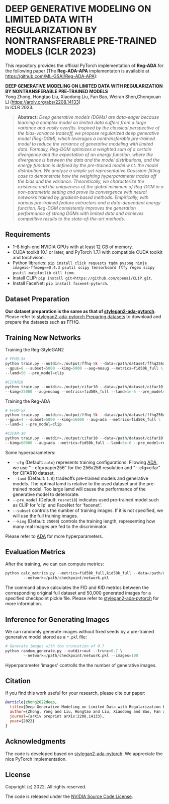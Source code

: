 # DEEP GENERATIVE MODELING ON LIMITED DATA WITH REGULARIZATION BY NONTRANSFERABLE PRE-TRAINED MODELS (ICLR 2023)

This repository provides the official PyTorch implementation of **Reg-ADA** for the following paper (The **Reg-ADA-APA** implementaton is available at https://github.com/ML-GSAI/Reg-ADA-APA):

**DEEP GENERATIVE MODELING ON LIMITED DATA WITH REGULARIZATION BY NONTRANSFERABLE PRE-TRAINED MODELS**
<br>
Yong Zhong, Hongtao Liu, Xiaodong Liu, Fan Bao, Weiran Shen,Chongxuan Li (https://arxiv.org/abs/2208.14133)<br>
In ICLR 2023.<br>
> **Abstract:** *Deep generative models (DGMs) are data-eager because learning a complex model on limited data suffers from a large variance and easily overfits. Inspired by the classical perspective of the bias-variance tradeoff, we propose regularized deep generative model (Reg-DGM), which leverages a nontransferable pre-trained model to reduce the variance of generative modeling with limited data. Formally, Reg-DGM optimizes a weighted sum of a certain divergence and the expectation of an energy function, where the divergence is between the data and the model distributions, and the energy function is defined by the pre-trained model w.r.t. the model distribution. We analyze a simple yet representative Gaussian-fitting case to demonstrate how the weighting hyperparameter trades off the bias and the variance. Theoretically, we characterize the existence and the uniqueness of the global minimum of Reg-DGM in a non-parametric setting and prove its convergence with neural networks trained by gradient-based methods. Empirically, with various pre-trained feature extractors and a data-dependent energy function, Reg-DGM consistently improves the generation performance of strong DGMs with limited data and achieves competitive results to the state-of-the-art methods.*

## Requirements

* 1&ndash;8 high-end NVIDIA GPUs with at least 12 GB of memory.
* CUDA toolkit 10.1 or later, and PyTorch 1.7.1 with compatible CUDA toolkit and torchvison.
* Python libraries: `pip install click requests tqdm pyspng ninja imageio-ffmpeg==0.4.3 psutil scipy tensorboard ftfy regex scipy psutil matplotlib dill timm`.
* Install CLIP: `pip install git+https://github.com/openai/CLIP.git`.
* Install FaceNet: `pip install facenet-pytorch`.


## Dataset Preparation

**Our dataset preparation is the same as that of [stylegan2-ada-pytorch](https://github.com/NVlabs/stylegan2-ada-pytorch)**. Please refer to [stylegan2-ada-pytorch Preparing datasets](https://github.com/NVlabs/stylegan2-ada-pytorch#preparing-datasets) to download and prepare the datasets such as FFHQ.

## Training New Networks

Training the Reg-StyleGAN2
```python
# FFHQ-5k
python train.py --outdir=./output/ffhq-5k --data=/path/dataset/ffhq256x256.zip --cfg=paper256 --batch=64 \ 
--gpus=8 --subset=5000 --kimg=5000 --aug=noaug --metrics=fid50k_full \
--lamd=50 --pre_model=clip 

#CIFAR10
python train.py --outdir=./output/cifar10 --data=/path/dataset/cifar10.zip --cfg=cifar --batch=64 --gpus=8 \
--kimg=25000 --aug=noaug --metrics=fid50k_full --lamd=1e-5 --pre_model=resnet18 

```
Training the Reg-ADA
```python
# FFHQ-5k
python train.py --outdir=./output/ffhq-5k --data=/path/dataset/ffhq256x256.zip --cfg=paper256 --batch=64 \ 
--gpus=4 --subset=5000 --kimg=16000 --aug=ada --metrics=fid50k_full \
--lamd=1 --pre_model=clip 

#CIFAR-10
python train.py --outdir=./output/cifar10 --data=/path/dataset/cifar10.zip --cfg=cifar --batch=64 --gpus=8 \
--kimg=60000 --aug=ada --metrics=fid50k_full --lamd=5e-6 --pre_model=resnet18 

```

Some hyperparameters:

* `--cfg` (Default: `auto`) represents training configurations. Fllowing [ADA](https://github.com/NVlabs/stylegan2-ada-pytorch#training-new-networks), we use "--cfg=paper256" for the 256x256 resolution and "--cfg=cifar" for CIFAR10 dataset. 
* `--lamd` (Default: `1.0`) tradeoffs pre-trained models and generative models. The optimal lamd is relative to the used dataset and the pre-trained model. Too large lamd will cause the performance of the generative model to deteriorate.
* `--pre_model` (Default: `resnet18`) indicates used pre-trained model such as CLIP for 'clip' and FaceNet for 'facenet'.
* `--subset` controls the number of training images. If it is not specified, we will use the full training images.
* `--kimg` (Default: `25000`) controls the training length, representing how many real images are fed to the discriminator.

Please refer to [ADA](https://github.com/NVlabs/stylegan2-ada-pytorch#training-new-networks) for more hyperparameters.

## Evaluation Metrics

After the training, we can can compute metrics:

```python
python calc_metrics.py --metrics=fid50k_full,kid50k_full --data=/path/dataset/dataset.zip \ 
        --network=/path/checkpoint/network.pkl
```

The command above calculates the FID and KID metrics between the corresponding original full dataset and 50,000 generated images for a specified checkpoint pickle file. Please refer to [stylegan2-ada-pytorch](https://github.com/NVlabs/stylegan2-ada-pytorch#quality-metrics) for more information.


## Inference for Generating Images

We can randomly generate images without fixed seeds by a pre-trained generative model stored as a `*.pkl` file:

```python
# Generate images with the truncation of 0.7
python random_generate.py --outdir=out --trunc=0.7 \ 
        --network=/path/checkpoint/network.pkl --images=100
```
Hyperparameter 'images' controlls the the number of generative images.

## Citation

If you find this work useful for your research, please cite our paper:

```bibtex
@article{zhong2022deep,
  title={Deep Generative Modeling on Limited Data with Regularization by Nontransferable Pre-trained Models},
  author={Zhong, Yong and Liu, Hongtao and Liu, Xiaodong and Bao, Fan and Shen, Weiran and Li, Chongxuan},
  journal={arXiv preprint arXiv:2208.14133},
  year={2022}
}
```

## Acknowledgments

The code is developed based on [stylegan2-ada-pytorch](https://github.com/NVlabs/stylegan2-ada-pytorch). We appreciate the nice PyTorch implementation.

## License

Copyright (c) 2022. All rights reserved.

The code is released under the [NVIDIA Source Code License](./LICENSE.txt).
